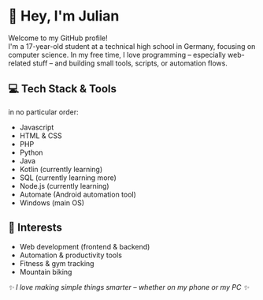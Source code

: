 # 👋 Hey, I'm Julian

Welcome to my GitHub profile!  
I'm a 17-year-old student at a technical high school in Germany, focusing on computer science. In my free time, I love programming – especially web-related stuff – and building small tools, scripts, or automation flows.

## 💻 Tech Stack & Tools

in no particular order:

- Javascript  
- HTML & CSS  
- PHP  
- Python  
- Java
- Kotlin (currently learning)
- SQL (currently learning more)  
- Node.js (currently learning)  
- Automate (Android automation tool)  
- Windows (main OS)  

## 🎯 Interests

- Web development (frontend & backend)  
- Automation & productivity tools  
- Fitness & gym tracking  
- Mountain biking  

_✨ I love making simple things smarter – whether on my phone or my PC ✨_
